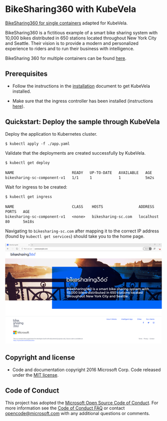 # BikeSharing360 with KubeVela

[BikeSharing360 for single
containers](https://github.com/microsoft/BikeSharing360_SingleContainer) adapted
for KubeVela.

BikeSharing360 is a fictitious example of a smart bike sharing system with
10,000 bikes distributed in 650 stations located throughout New York City and
Seattle. 
Their vision is to provide a modern and personalized experience to riders and to
run their business with intelligence.

BikeSharing 360 for multiple containers can be found
[here](https://github.com/Microsoft/BikeSharing360_MultiContainer).

## Prerequisites

* Follow the instructions in the
[installation](https://kubevela.io/docs/install) document to get KubeVela
installed.

* Make sure that the ingress controller has been installed (instructions
[here](https://kubernetes.github.io/ingress-nginx/deploy)).


## Quickstart: Deploy the sample through KubeVela

Deploy the application to Kubernetes cluster.

```shell
$ kubectl apply -f ./app.yaml
```

Validate that the deployments are created successfully by KubeVela.

```shell
$ kubectl get deploy

NAME                          READY   UP-TO-DATE   AVAILABLE   AGE
bikesharing-sc-component-v1   1/1     1            1           5m2s
```

Wait for ingress to be created:

```shell
$ kubectl get ingress

NAME                          CLASS    HOSTS                ADDRESS     PORTS   AGE
bikesharing-sc-component-v1   <none>   bikesharing-sc.com   localhost   80      5m18s
```

Navigating to `bikesharing-sc.com` after mapping it to the correct IP address
(found by `kubectl get services`) should take you to the home page.

![bikesharing website](./App/bikesharing-sc-page.png)

## Copyright and license
* Code and documentation copyright 2016 Microsoft Corp. Code released under the [MIT license](https://opensource.org/licenses/MIT).

## Code of Conduct
This project has adopted the [Microsoft Open Source Code of Conduct](https://opensource.microsoft.com/codeofconduct/). For more information see the [Code of Conduct FAQ](https://opensource.microsoft.com/codeofconduct/faq/) or contact [opencode@microsoft.com](mailto:opencode@microsoft.com) with any additional questions or comments.
